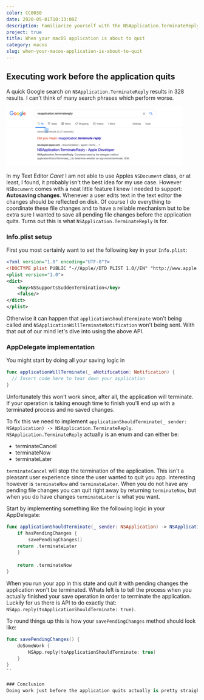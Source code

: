 ```yaml
---
color: CC0030
date: 2020-05-01T10:13:00Z
description: Familiarize yourself with the NSApplication.TerminateReply API
project: true
title: When your macOS application is about to quit
category: macos
slug: when-your-macos-application-is-about-to-quit
---
```


## Executing work before the application quits

A quick Google search on `NSApplication.TerminateReply` results in 328 results. I can't think of many search phrases which perform worse.

<div class="image">
    <img loading="lazy" width="463.5" src="/img/terminate-reply/NSApplication-TerminateReply-Google-Search.png" alt="An image showing a google search for NSApplication.TerminateReply.">
</div>

In my Text Editor *Caret* I am not able to use Apples `NSDocument` class, or at least, I found, it probably isn't the best idea for my use case. However `NSDocument` comes with a neat little feature I knew I needed to support: **Autosaving changes**. Whenever a user edits text in the text editor the changes should be reflected on disk. Of course I do everything to coordinate these file changes and to have a reliable mechanism but to be extra sure I wanted to save all pending file changes before the application quits. Turns out this is what `NSApplication.TerminateReply` is for.

### Info.plist setup

First you most certainly want to set the following key in your `Info.plist`:

```xml
<?xml version="1.0" encoding="UTF-8"?>
<!DOCTYPE plist PUBLIC "-//Apple//DTD PLIST 1.0//EN" "http://www.apple.com/DTDs/PropertyList-1.0.dtd">
<plist version="1.0">
<dict>
	<key>NSSupportsSuddenTermination</key>
	<false/>
</dict>
</plist>
```

Otherwise it can happen that `applicationShouldTerminate` won't being called and `NSApplicationWillTerminateNotification` won't being sent. With that out of our mind let's dive into using the above API.


### AppDelegate implementation
You might start by doing all your saving logic in 

```swift
func applicationWillTerminate(_ aNotification: Notification) {
  // Insert code here to tear down your application
} 
```

Unfortunately this won't work since, after all, the application will terminate. If your operation is taking enough time to finish you'll end up with a terminated process and no saved changes.

To fix this we need to implement `applicationShouldTerminate(_ sender: NSApplication) -> NSApplication.TerminateReply`.
`NSApplication.TerminateReply` actually is an enum and can either be: 
* terminateCancel
* terminateNow
* terminateLater

`terminateCancel` will stop the termination of the application. This isn't a pleasant user experience since the user wanted to quit you app. Interesting however is `terminateNow` and `terminateLater`. When you do not have any pending file changes you can quit right away by returning `terminateNow`, but when you do have changes `terminateLater` is what you want.

Start by implementing something like the following logic in your AppDelegate:

```swift
func applicationShouldTerminate(_ sender: NSApplication) -> NSApplication.TerminateReply {
    if hasPendingChanges {
        savePendingChanges()
	return .terminateLater
    }

    return .terminateNow
}
```

When you run your app in this state and quit it with pending changes the application won't be terminated. Whats left is to tell the process when you actually finished your save operation in order to terminate the application.
Luckily for us there is API to do exactly that: `NSApp.reply(toApplicationShouldTerminate: true)`.

To round things up this is how your `savePendingChanges` method should look like:

```swift
func savePendingChanges() {
    doSomeWork {
        NSApp.reply(toApplicationShouldTerminate: true)
    }
}
``

### Conclusion
Doing work just before the application quits actually is pretty straightforward to implement on macOS. One common pitfall is to miss the Info.plist entry I mentioned at the beginning of the post. Of course, just because this option exists, you probably do not want to run operations which take a long time. This inevitably will lead to bad UX for your customers. Try to save as often as you can without sacrificing performance or user experience of your application. By implementing the pattern explained in this blog post you will make sure to provide a reliable experience for your users.
